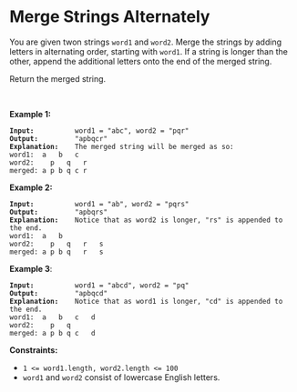 <!-- markdownlint-disable -->

# Merge Strings Alternately

You are given twon strings `word1` and `word2`. Merge the strings by adding letters in alternating order, starting with `word1`. If a string is longer than the other, append the additional letters onto the end of the merged string.

Return the merged string.<br>

<br>

**Example 1:**

<pre><code><strong>Input:</strong>          word1 = "abc", word2 = "pqr"
<strong>Output:</strong>         "apbqcr"
<strong>Explanation:</strong>    The merged string will be merged as so:
word1:  a   b   c
word2:    p   q   r
merged: a p b q c r</code></pre>

**Example 2:**

<pre><code><strong>Input:</strong>          word1 = "ab", word2 = "pqrs"
<strong>Output:</strong>         "apbqrs"
<strong>Explanation:</strong>    Notice that as word2 is longer, "rs" is appended to the end.
word1:  a   b 
word2:    p   q   r   s
merged: a p b q   r   s</code></pre>

**Example 3**:

<pre><code><strong>Input:</strong>          word1 = "abcd", word2 = "pq"
<strong>Output:</strong>         "apbqcd"
<strong>Explanation:</strong>    Notice that as word1 is longer, "cd" is appended to the end.
word1:  a   b   c   d
word2:    p   q 
merged: a p b q c   d</code></pre>

**Constraints:**

<ul>
<li><code>1 <= word1.length, word2.length <= 100</code></li>
<li><code>word1</code> and <code>word2</code> consist of lowercase English letters.</li>
</ul>
